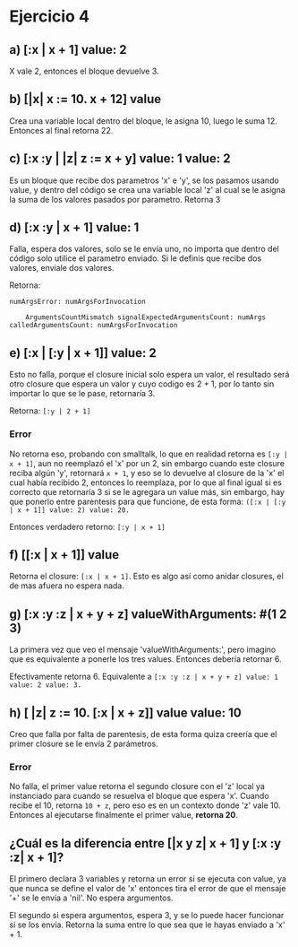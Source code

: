 # Ejercicio 4

## a) [:x | x + 1] value: 2

X vale 2, entonces el bloque devuelve 3.

## b) [|x| x := 10. x + 12] value

Crea una variable local dentro del bloque, le asigna 10, luego le suma 12. Entonces al final retorna 22.

## c) [:x :y | |z| z := x + y] value: 1 value: 2

Es un bloque que recibe dos parametros 'x' e 'y', se los pasamos usando value, y dentro del código se crea una variable local 'z' al cual se le asigna la suma de los valores pasados por parametro. Retorna 3

## d) [:x :y | x + 1] value: 1

Falla, espera dos valores, solo se le envía uno, no importa que dentro del código solo utilice el parametro enviado. Si le definis que recibe dos valores, enviale dos valores.

Retorna:
```smalltalk
numArgsError: numArgsForInvocation

	ArgumentsCountMismatch signalExpectedArgumentsCount: numArgs calledArgumentsCount: numArgsForInvocation
```

## e) [:x | [:y | x + 1]] value: 2

Esto no falla, porque el closure inicial solo espera un valor, el resultado será otro closure que espera un valor y cuyo codigo es 2 + 1, por lo tanto sin importar lo que se le pase, retornaría 3.

Retorna: `[:y | 2 + 1]`

### Error
No retorna eso, probando con smalltalk, lo que en realidad retorna es `[:y | x + 1]`, aun no reemplazó el 'x' por un 2, sin embargo cuando este closure reciba algún 'y', retornará `x + 1`, y eso se lo devuelve al closure de la 'x' el cual había recibido 2, entonces lo reemplaza, por lo que al final igual si es correcto que retornaría 3 si se le agregara un value más, sin embargo, hay que ponerlo entre parentesis para que funcione, de esta forma: `([:x | [:y | x + 1]] value: 2) value: 20.`  

Entonces verdadero retorno: `[:y | x + 1]` 


## f) [[:x | x + 1]] value

Retorna el closure: `[:x | x + 1]`. Esto es algo así como anidar closures, el de mas afuera no espera nada.

## g) [:x :y :z | x + y + z] valueWithArguments: #(1 2 3)

La primera vez que veo el mensaje 'valueWithArguments:', pero imagino que es equivalente a ponerle los tres values. Entonces debería retornar 6.  

Efectivamente retorna 6. Equivalente a `[:x :y :z | x + y + z] value: 1 value: 2 value: 3.`


## h) [ |z| z := 10. [:x | x + z]] value value: 10

Creo que falla por falta de parentesis, de esta forma quiza creería que el primer closure se le envía 2 parámetros.

### Error
No falla, el primer value retorna el segundo closure con el 'z' local ya instanciado para cuando se resuelva el bloque que espera 'x'. Cuando recibe el 10, retorna `10 + z`, pero eso es en un contexto donde 'z' vale 10. Entonces al ejecutarse finalmente el primer value, **retorna 20**.

## ¿Cuál es la diferencia entre [|x y z| x + 1] y [:x :y :z| x + 1]?

El primero declara 3 variables y retorna un error si se ejecuta con value, ya que nunca se define el valor de 'x' entonces tira el error de que el mensaje '+' se le envía a 'nil'. No espera argumentos.

El segundo si espera argumentos, espera 3, y se lo puede hacer funcionar si se los envía. Retorna la suma entre lo que sea que le hayas enviado a 'x' + 1.

